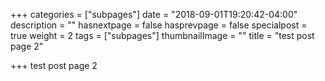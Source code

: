 +++
categories = ["subpages"]
date = "2018-09-01T19:20:42-04:00"
description = ""
hasnextpage = false
hasprevpage = false
specialpost = true
weight = 2
tags = ["subpages"]
thumbnailImage = ""
title = "test post page 2"

+++
test post page 2